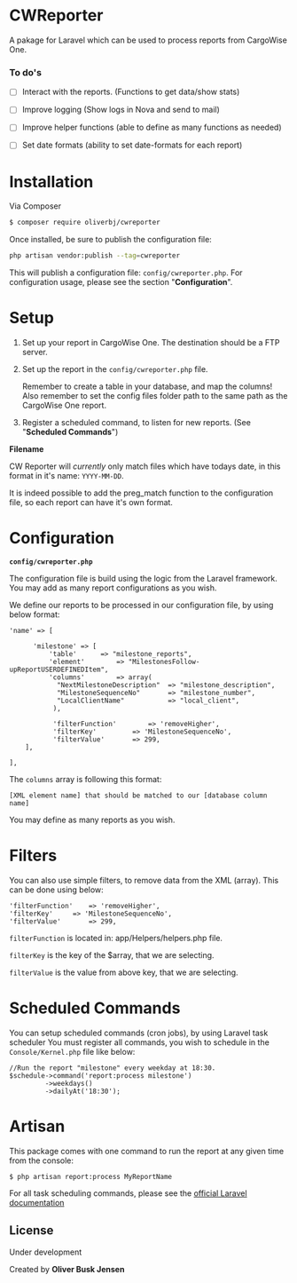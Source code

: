 # CWReporter

A pakage for Laravel which can be used to process reports from CargoWise One.

### To do's 
- [ ] Interact with the reports. (Functions to get data/show stats)
- [ ] Improve logging (Show logs in Nova and send to mail)
- [ ] Improve helper functions (able to define as many functions as needed)
- [ ] Set date formats (ability to set date-formats for each report)


# Installation

Via Composer

```bash
$ composer require oliverbj/cwreporter
```

Once installed, be sure to publish the configuration file:

```bash
php artisan vendor:publish --tag=cwreporter
```

This will publish a configuration file: `config/cwreporter.php`. For configuration usage, please see the section "**Configuration**".

# Setup

1. Set up your report in CargoWise One. The destination should be a FTP server.
2. Set up the report in the `config/cwreporter.php` file.

   Remember to create a table in your database, and map the columns! Also remember to set the config files folder path to the same path as the CargoWise One report.

3) Register a scheduled command, to listen for new reports. (See "**Scheduled Commands**")

**Filename**

CW Reporter will _currently_ only match files which have todays date, in this format in it's name: `YYYY-MM-DD`.

It is indeed possible to add the preg_match function to the configuration file, so each report can have it's own format.

# Configuration

**`config/cwreporter.php`**

The configuration file is build using the logic from the Laravel framework. You may add as many report configurations as you wish.

We define our reports to be processed in our configuration file, by using below format:

```
'name' => [

      'milestone' => [
      	  'table'	   => "milestone_reports",
      	  'element'        => "MilestonesFollow-upReportUSERDEFINEDItem",
      	  'columns'        => array(
          	"NextMilestoneDescription"  => "milestone_description",
          	"MilestoneSequenceNo" 	    => "milestone_number",
          	"LocalClientName"           => "local_client",
           ),

           'filterFunction'        => 'removeHigher',
           'filterKey'		   => 'MilestoneSequenceNo',
           'filterValue'	   => 299,
	],

],
```

The `columns` array is following this format:

```
[XML element name] that should be matched to our [database column name]
```

You may define as many reports as you wish.

# Filters

You can also use simple filters, to remove data from the XML (array). This can be done using below:

```
'filterFunction'    => 'removeHigher',
'filterKey'	    => 'MilestoneSequenceNo',
'filterValue'	    => 299,
```

`filterFunction` is located in: app/Helpers/helpers.php file.

`filterKey` is the key of the $array, that we are selecting.

`filterValue` is the value from above key, that we are selecting.

# Scheduled Commands

You can setup scheduled commands (cron jobs), by using Laravel task scheduler
You must register all commands, you wish to schedule in the `Console/Kernel.php` file like below:

```
//Run the report "milestone" every weekday at 18:30.
$schedule->command('report:process milestone')
         ->weekdays()
         ->dailyAt('18:30');
```

# Artisan

This package comes with one command to run the report at any given time from the console:

```
$ php artisan report:process MyReportName
```

For all task scheduling commands, please see the [official Laravel documentation](https://laravel.com/docs/5.6/scheduling#schedule-frequency-options)

## License

Under development

Created by **Oliver Busk Jensen**

